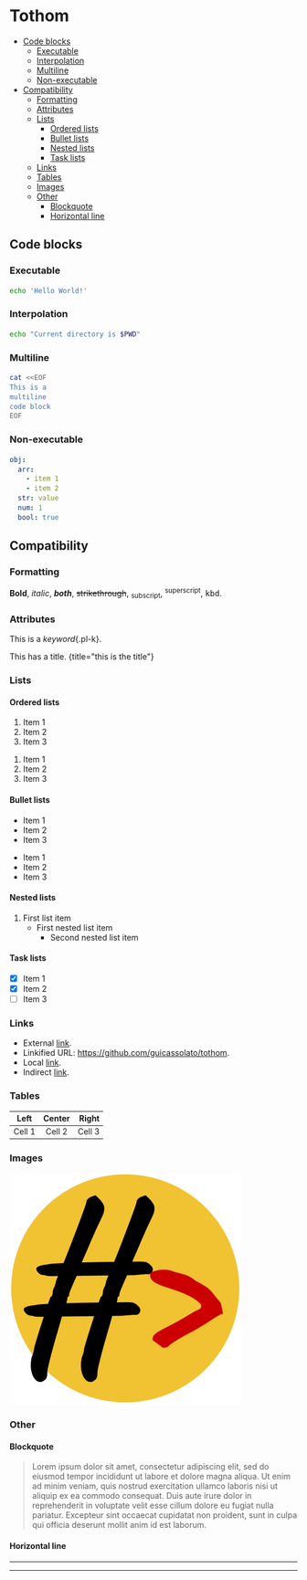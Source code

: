 # Tothom

- [Code blocks](#code-blocks)
  - [Executable](#executable)
  - [Interpolation](#interpolation)
  - [Multiline](#multiline)
  - [Non-executable](#non-executable)
- [Compatibility](#compatibility)
  - [Formatting](#formatting)
  - [Attributes](#attributes)
  - [Lists](#lists)
    - [Ordered lists](#ordered-lists)
    - [Bullet lists](#bullet-lists)
    - [Nested lists](#nested-lists)
    - [Task lists](#task-lists)
  - [Links](#links)
  - [Tables](#tables)
  - [Images](#images)
  - [Other](#other)
    - [Blockquote](#blockquote)
    - [Horizontal line](#horizontal-line)

## Code blocks

### Executable

```sh
echo 'Hello World!'
```

### Interpolation

```sh
echo "Current directory is $PWD"
```

### Multiline

```sh
cat <<EOF
This is a
multiline
code block
EOF
```

### Non-executable

```yaml
obj:
  arr:
    - item 1
    - item 2
  str: value
  num: 1
  bool: true
```

## Compatibility

### Formatting

**Bold**, _italic_, _**both**_, ~~strikethrough~~, <sub>subscript</sub>, <sup>superscript</sup>, <kbd>kbd</kbd>.

### Attributes

This is a *keyword*{.pl-k}.

This has a title. {title="this is the title"}

### Lists

#### Ordered lists

1. Item 1
2. Item 2
3. Item 3

1) Item 1
2) Item 2
3) Item 3

#### Bullet lists

* Item 1
* Item 2
* Item 3

- Item 1
- Item 2
- Item 3

#### Nested lists

1. First list item
   - First nested list item
     - Second nested list item

#### Task lists

- [x] Item 1
- [x] Item 2
- [ ] Item 3

### Links

- External [link](https://marketplace.visualstudio.com/items?itemName=guicassolato.tothom).
- Linkified URL: https://github.com/guicassolato/tothom.
- Local [link](./hello-world.md).
- Indirect [link][1].

[1]: https://github.com/guicassolato/tothom

### Tables

| Left   | Center | Right  |
| ------ | :----: | -----: |
| Cell 1 | Cell 2 | Cell 3 |

### Images

![Tothom](../resources/tothom.png)

### Other

#### Blockquote

> Lorem ipsum dolor sit amet, consectetur adipiscing elit, sed do eiusmod tempor incididunt ut labore et dolore magna aliqua. Ut enim ad minim veniam, quis nostrud exercitation ullamco laboris nisi ut aliquip ex ea commodo consequat. Duis aute irure dolor in reprehenderit in voluptate velit esse cillum dolore eu fugiat nulla pariatur. Excepteur sint occaecat cupidatat non proident, sunt in culpa qui officia deserunt mollit anim id est laborum.

#### Horizontal line

---

***
